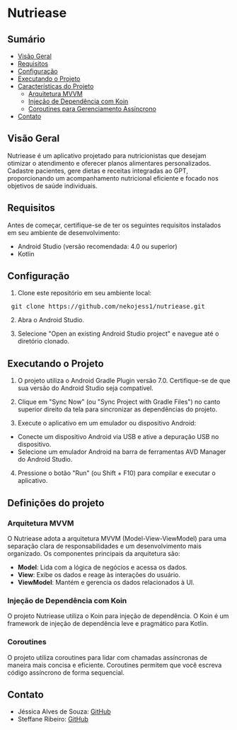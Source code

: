 # Nutriease

## Sumário

- [Visão Geral](#visão-geral)
- [Requisitos](#requisitos)
- [Configuração](#configuração)
- [Executando o Projeto](#executando-o-projeto)
- [Características do Projeto](#características-do-projeto)
  - [Arquitetura MVVM](#arquitetura-mvvm)
  - [Injeção de Dependência com Koin](#injeção-de-dependência-com-koin)
  - [Coroutines para Gerenciamento Assíncrono](#coroutines-para-gerenciamento-assíncrono)
- [Contato](#contato)
  
## Visão Geral

Nutriease é um aplicativo projetado para nutricionistas que desejam otimizar o atendimento e oferecer planos alimentares personalizados. Cadastre pacientes, gere dietas e receitas integradas ao GPT, proporcionando um acompanhamento nutricional eficiente e focado nos objetivos de saúde individuais.


## Requisitos

Antes de começar, certifique-se de ter os seguintes requisitos instalados em seu ambiente de desenvolvimento:

- Android Studio (versão recomendada: 4.0 ou superior)
- Kotlin

## Configuração

1. Clone este repositório em seu ambiente local:

<pre>
 git clone https://github.com/nekojess1/nutriease.git
</pre>

2. Abra o Android Studio.

3. Selecione "Open an existing Android Studio project" e navegue até o diretório clonado.

## Executando o Projeto

1. O projeto utiliza o Android Gradle Plugin versão 7.0. Certifique-se de que sua versão do Android Studio seja compatível.

2. Clique em "Sync Now" (ou "Sync Project with Gradle Files") no canto superior direito da tela para sincronizar as dependências do projeto.

3. Execute o aplicativo em um emulador ou dispositivo Android:

- Conecte um dispositivo Android via USB e ative a depuração USB no dispositivo.
- Selecione um emulador Android na barra de ferramentas AVD Manager do Android Studio.

4. Pressione o botão "Run" (ou Shift + F10) para compilar e executar o aplicativo.

## Definições do projeto 

### Arquitetura MVVM

O Nutriease adota a arquitetura MVVM (Model-View-ViewModel) para uma separação clara de responsabilidades e um desenvolvimento mais organizado. Os componentes principais da arquitetura são:

- **Model**: Lida com a lógica de negócios e acessa os dados.
- **View**: Exibe os dados e reage às interações do usuário.
- **ViewModel**: Mantém e gerencia os dados relacionados à UI.

### Injeção de Dependência com Koin

O projeto Nutriease utiliza o Koin para injeção de dependência. O Koin é um framework de injeção de dependência leve e pragmático para Kotlin.

### Coroutines

O projeto utiliza coroutines para lidar com chamadas assíncronas de maneira mais concisa e eficiente. Coroutines permitem que você escreva código assíncrono de forma sequencial.

## Contato

- Jéssica Alves de Souza: [GitHub](https://github.com/nekojess1)
- Steffane Ribeiro: [GitHub](https://github.com/steffaneribeiro)
